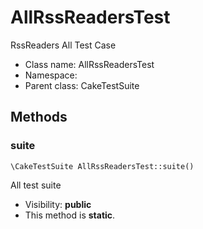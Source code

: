 AllRssReadersTest
===============

RssReaders All Test Case




* Class name: AllRssReadersTest
* Namespace: 
* Parent class: CakeTestSuite







Methods
-------


### suite

    \CakeTestSuite AllRssReadersTest::suite()

All test suite



* Visibility: **public**
* This method is **static**.



